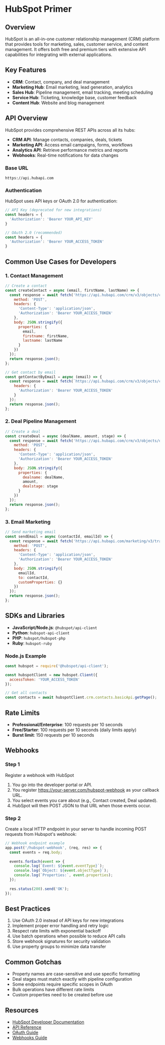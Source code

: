 # HubSpot Primer

## Overview
HubSpot is an all-in-one customer relationship management (CRM) platform that provides tools for marketing, sales, customer service, and content management. It offers both free and premium tiers with extensive API capabilities for integrating with external applications.

## Key Features
- **CRM**: Contact, company, and deal management
- **Marketing Hub**: Email marketing, lead generation, analytics
- **Sales Hub**: Pipeline management, email tracking, meeting scheduling
- **Service Hub**: Ticketing, knowledge base, customer feedback
- **Content Hub**: Website and blog management

## API Overview
HubSpot provides comprehensive REST APIs across all its hubs:

- **CRM API**: Manage contacts, companies, deals, tickets
- **Marketing API**: Access email campaigns, forms, workflows
- **Analytics API**: Retrieve performance metrics and reports
- **Webhooks**: Real-time notifications for data changes

### Base URL
```
https://api.hubapi.com
```

### Authentication
HubSpot uses API keys or OAuth 2.0 for authentication:

```javascript
// API Key (deprecated for new integrations)
const headers = {
  'Authorization': 'Bearer YOUR_API_KEY'
}

// OAuth 2.0 (recommended)
const headers = {
  'Authorization': 'Bearer YOUR_ACCESS_TOKEN'
}
```

## Common Use Cases for Developers

### 1. Contact Management
```javascript
// Create a contact
const createContact = async (email, firstName, lastName) => {
  const response = await fetch('https://api.hubapi.com/crm/v3/objects/contacts', {
    method: 'POST',
    headers: {
      'Content-Type': 'application/json',
      'Authorization': 'Bearer YOUR_ACCESS_TOKEN'
    },
    body: JSON.stringify({
      properties: {
        email,
        firstname: firstName,
        lastname: lastName
      }
    })
  });
  return response.json();
};

// Get contact by email
const getContactByEmail = async (email) => {
  const response = await fetch(`https://api.hubapi.com/crm/v3/objects/contacts/${email}?idProperty=email`, {
    headers: {
      'Authorization': 'Bearer YOUR_ACCESS_TOKEN'
    }
  });
  return response.json();
};
```

### 2. Deal Pipeline Management
```javascript
// Create a deal
const createDeal = async (dealName, amount, stage) => {
  const response = await fetch('https://api.hubapi.com/crm/v3/objects/deals', {
    method: 'POST',
    headers: {
      'Content-Type': 'application/json',
      'Authorization': 'Bearer YOUR_ACCESS_TOKEN'
    },
    body: JSON.stringify({
      properties: {
        dealname: dealName,
        amount,
        dealstage: stage
      }
    })
  });
  return response.json();
};
```

### 3. Email Marketing
```javascript
// Send marketing email
const sendEmail = async (contactId, emailId) => {
  const response = await fetch('https://api.hubapi.com/marketing/v3/transactional/single-send', {
    method: 'POST',
    headers: {
      'Content-Type': 'application/json',
      'Authorization': 'Bearer YOUR_ACCESS_TOKEN'
    },
    body: JSON.stringify({
      emailId,
      to: contactId,
      customProperties: {}
    })
  });
  return response.json();
};
```

## SDKs and Libraries
- **JavaScript/Node.js**: `@hubspot/api-client`
- **Python**: `hubspot-api-client`
- **PHP**: `hubspot/hubspot-php`
- **Ruby**: `hubspot-ruby`

### Node.js Example
```javascript
const hubspot = require('@hubspot/api-client');

const hubspotClient = new hubspot.Client({
  accessToken: 'YOUR_ACCESS_TOKEN'
});

// Get all contacts
const contacts = await hubspotClient.crm.contacts.basicApi.getPage();
```

## Rate Limits
- **Professional/Enterprise**: 100 requests per 10 seconds
- **Free/Starter**: 100 requests per 10 seconds (daily limits apply)
- **Burst limit**: 150 requests per 10 seconds

## Webhooks
### Step 1
Register a webhook with HubSpot
1. You go into the developer portal or API.
2. You register https://your-server.com/hubspot-webhook as your callback URL.
3. You select events you care about (e.g., Contact created, Deal updated).
4. HubSpot will then POST JSON to that URL when those events occur.
### Step 2
Create a local HTTP endpoint in your server to handle incoming POST requests from Hubspot's webhook:

```javascript
// Webhook endpoint example
app.post('/hubspot-webhook', (req, res) => {
  const events = req.body;
  
  events.forEach(event => {
    console.log(`Event: ${event.eventType}`);
    console.log(`Object: ${event.objectType}`);
    console.log(`Properties:`, event.properties);
  });
  
  res.status(200).send('OK');
});
```

## Best Practices
1. Use OAuth 2.0 instead of API keys for new integrations
2. Implement proper error handling and retry logic
3. Respect rate limits with exponential backoff
4. Use batch operations when possible to reduce API calls
5. Store webhook signatures for security validation
6. Use property groups to minimize data transfer

## Common Gotchas
- Property names are case-sensitive and use specific formatting
- Deal stages must match exactly with pipeline configuration
- Some endpoints require specific scopes in OAuth
- Bulk operations have different rate limits
- Custom properties need to be created before use

## Resources
- [HubSpot Developer Documentation](https://developers.hubspot.com/)
- [API Reference](https://developers.hubspot.com/docs/api/overview)
- [OAuth Guide](https://developers.hubspot.com/docs/api/oauth-quickstart-guide)
- [Webhooks Guide](https://developers.hubspot.com/docs/api/webhooks)
